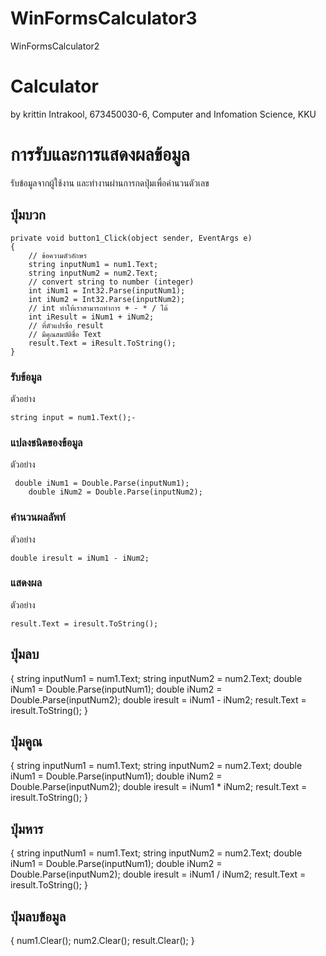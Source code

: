 # WinFormsCalculator3
WinFormsCalculator2
# Calculator

by krittin Intrakool,
673450030-6,
Computer and Infomation Science, KKU

# การรับและการแสดงผลข้อมูล

รับข้อมูลจากผู้ใช้งาน และทำงานผ่านการกดปุ่มเพื่อคำนวนตัวเลข

## ปุ่มบวก

```
private void button1_Click(object sender, EventArgs e)
{
    // ข้อความตัวอักษร
    string inputNum1 = num1.Text;
    string inputNum2 = num2.Text;
    // convert string to number (integer)
    int iNum1 = Int32.Parse(inputNum1);
    int iNum2 = Int32.Parse(inputNum2);
    // int ทำให้เราสามารถทำการ + - * / ได้
    int iResult = iNum1 + iNum2;
    // ที่ตัวแปรชื่อ result
    // มีคุณสมบัติชื่อ Text
    result.Text = iResult.ToString();
}
```

### รับข้อมูล

ตัวอย่าง

```
string input = num1.Text();-
```

### แปลงชนิดของข้อมูล

ตัวอย่าง

```
 double iNum1 = Double.Parse(inputNum1);
    double iNum2 = Double.Parse(inputNum2);
```

### คำนวนผลลัพท์

ตัวอย่าง

```
double iresult = iNum1 - iNum2;
```

### แสดงผล

ตัวอย่าง

```
result.Text = iresult.ToString();
```

## ปุ่มลบ
{
    string inputNum1 = num1.Text;
    string inputNum2 = num2.Text;
    double iNum1 = Double.Parse(inputNum1);
    double iNum2 = Double.Parse(inputNum2);
    double iresult = iNum1 - iNum2;
    result.Text = iresult.ToString();
}
## ปุ่มคูณ
{
    string inputNum1 = num1.Text;
    string inputNum2 = num2.Text;
    double iNum1 = Double.Parse(inputNum1);
    double iNum2 = Double.Parse(inputNum2);
    double iresult = iNum1 * iNum2;
    result.Text = iresult.ToString();
}
## ปุ่มหาร
{
    string inputNum1 = num1.Text;
    string inputNum2 = num2.Text;
    double iNum1 = Double.Parse(inputNum1);
    double iNum2 = Double.Parse(inputNum2);
    double iresult = iNum1 / iNum2;
    result.Text = iresult.ToString();
}
## ปุ่มลบข้อมูล
{
    num1.Clear();
    num2.Clear();
    result.Clear();
}
